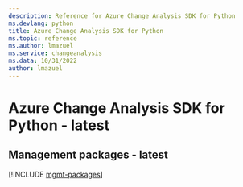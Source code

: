 ```yaml
---
description: Reference for Azure Change Analysis SDK for Python
ms.devlang: python
title: Azure Change Analysis SDK for Python
ms.topic: reference
ms.author: lmazuel
ms.service: changeanalysis
ms.data: 10/31/2022
author: lmazuel
---
```

# Azure Change Analysis SDK for Python - latest

## Management packages - latest
[!INCLUDE [mgmt-packages](change-analysis-mgmt-index.md)]